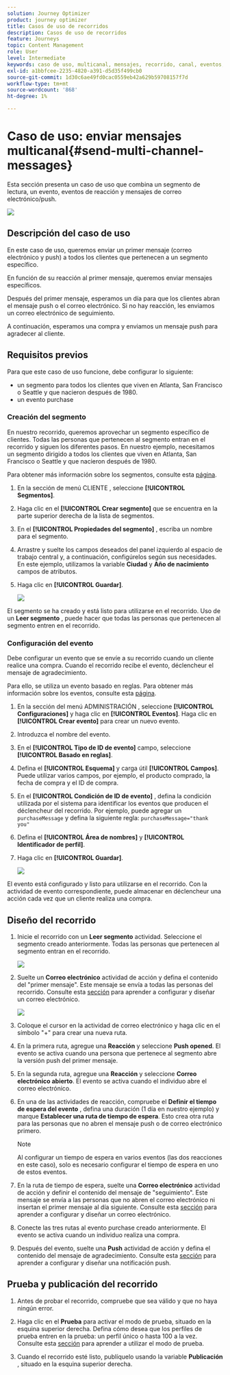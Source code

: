 ```yaml
---
solution: Journey Optimizer
product: journey optimizer
title: Casos de uso de recorridos
description: Casos de uso de recorridos
feature: Journeys
topic: Content Management
role: User
level: Intermediate
keywords: caso de uso, multicanal, mensajes, recorrido, canal, eventos, push
exl-id: a1bbfcee-2235-4820-a391-d5d35f499cb0
source-git-commit: 1d30c6ae49fd0cac0559eb42a629b59708157f7d
workflow-type: tm+mt
source-wordcount: '868'
ht-degree: 1%

---
```


# Caso de uso: enviar mensajes multicanal{#send-multi-channel-messages}

Esta sección presenta un caso de uso que combina un segmento de lectura, un evento, eventos de reacción y mensajes de correo electrónico/push.

![](assets/jo-uc1.png)

## Descripción del caso de uso

En este caso de uso, queremos enviar un primer mensaje (correo electrónico y push) a todos los clientes que pertenecen a un segmento específico.

En función de su reacción al primer mensaje, queremos enviar mensajes específicos.

Después del primer mensaje, esperamos un día para que los clientes abran el mensaje push o el correo electrónico. Si no hay reacción, les enviamos un correo electrónico de seguimiento.

A continuación, esperamos una compra y enviamos un mensaje push para agradecer al cliente.

## Requisitos previos

Para que este caso de uso funcione, debe configurar lo siguiente:

* un segmento para todos los clientes que viven en Atlanta, San Francisco o Seattle y que nacieron después de 1980.
* un evento purchase

### Creación del segmento

En nuestro recorrido, queremos aprovechar un segmento específico de clientes. Todas las personas que pertenecen al segmento entran en el recorrido y siguen los diferentes pasos. En nuestro ejemplo, necesitamos un segmento dirigido a todos los clientes que viven en Atlanta, San Francisco o Seattle y que nacieron después de 1980.

Para obtener más información sobre los segmentos, consulte esta [página](../segment/about-segments.md).

1. En la sección de menú CLIENTE , seleccione **[!UICONTROL Segmentos]**.

1. Haga clic en el **[!UICONTROL Crear segmento]** que se encuentra en la parte superior derecha de la lista de segmentos.

1. En el **[!UICONTROL Propiedades del segmento]** , escriba un nombre para el segmento.

1. Arrastre y suelte los campos deseados del panel izquierdo al espacio de trabajo central y, a continuación, configúrelos según sus necesidades. En este ejemplo, utilizamos la variable **Ciudad** y **Año de nacimiento** campos de atributos.

1. Haga clic en **[!UICONTROL Guardar]**.

   ![](assets/add-attributes.png)

El segmento se ha creado y está listo para utilizarse en el recorrido. Uso de un **Leer segmento** , puede hacer que todas las personas que pertenecen al segmento entren en el recorrido.

### Configuración del evento

Debe configurar un evento que se envíe a su recorrido cuando un cliente realice una compra. Cuando el recorrido recibe el evento, déclencheur el mensaje de agradecimiento.

Para ello, se utiliza un evento basado en reglas. Para obtener más información sobre los eventos, consulte esta [página](../event/about-events.md).

1. En la sección del menú ADMINISTRACIÓN , seleccione **[!UICONTROL Configuraciones]** y haga clic en **[!UICONTROL Eventos]**. Haga clic en **[!UICONTROL Crear evento]** para crear un nuevo evento.

1. Introduzca el nombre del evento.

1. En el **[!UICONTROL Tipo de ID de evento]** campo, seleccione **[!UICONTROL Basado en reglas]**.

1. Defina el **[!UICONTROL Esquema]** y carga útil **[!UICONTROL Campos]**. Puede utilizar varios campos, por ejemplo, el producto comprado, la fecha de compra y el ID de compra.

1. En el **[!UICONTROL Condición de ID de evento]** , defina la condición utilizada por el sistema para identificar los eventos que producen el déclencheur del recorrido. Por ejemplo, puede agregar un `purchaseMessage` y defina la siguiente regla: `purchaseMessage="thank you"`

1. Defina el **[!UICONTROL Área de nombres]** y **[!UICONTROL Identificador de perfil]**.

1. Haga clic en **[!UICONTROL Guardar]**.

   ![](assets/jo-uc2.png)

El evento está configurado y listo para utilizarse en el recorrido. Con la actividad de evento correspondiente, puede almacenar en déclencheur una acción cada vez que un cliente realiza una compra.

## Diseño del recorrido

1. Inicie el recorrido con un **Leer segmento** actividad. Seleccione el segmento creado anteriormente. Todas las personas que pertenecen al segmento entran en el recorrido.

   ![](assets/jo-uc4.png)

1. Suelte un **Correo electrónico** actividad de acción y defina el contenido del &quot;primer mensaje&quot;. Este mensaje se envía a todas las personas del recorrido. Consulte esta [sección](../email/create-email.md) para aprender a configurar y diseñar un correo electrónico.

   ![](assets/jo-uc5.png)

1. Coloque el cursor en la actividad de correo electrónico y haga clic en el símbolo &quot;+&quot; para crear una nueva ruta.

1. En la primera ruta, agregue una **Reacción** y seleccione **Push opened**. El evento se activa cuando una persona que pertenece al segmento abre la versión push del primer mensaje.

1. En la segunda ruta, agregue una **Reacción** y seleccione **Correo electrónico abierto**. El evento se activa cuando el individuo abre el correo electrónico.

1. En una de las actividades de reacción, compruebe el **Definir el tiempo de espera del evento** , defina una duración (1 día en nuestro ejemplo) y marque **Establecer una ruta de tiempo de espera**. Esto crea otra ruta para las personas que no abren el mensaje push o de correo electrónico primero.

   >[!NOTE]
   >
   >Al configurar un tiempo de espera en varios eventos (las dos reacciones en este caso), solo es necesario configurar el tiempo de espera en uno de estos eventos.

1. En la ruta de tiempo de espera, suelte una **Correo electrónico** actividad de acción y definir el contenido del mensaje de &quot;seguimiento&quot;. Este mensaje se envía a las personas que no abren el correo electrónico ni insertan el primer mensaje al día siguiente. Consulte esta [sección](../email/create-email.md) para aprender a configurar y diseñar un correo electrónico.

1. Conecte las tres rutas al evento purchase creado anteriormente. El evento se activa cuando un individuo realiza una compra.

1. Después del evento, suelte una **Push** actividad de acción y defina el contenido del mensaje de agradecimiento. Consulte esta [sección](../push/create-push.md) para aprender a configurar y diseñar una notificación push.

## Prueba y publicación del recorrido

1. Antes de probar el recorrido, compruebe que sea válido y que no haya ningún error.

1. Haga clic en el **Prueba** para activar el modo de prueba, situado en la esquina superior derecha. Defina cómo desea que los perfiles de prueba entren en la prueba: un perfil único o hasta 100 a la vez. Consulte esta [sección](testing-the-journey.md) para aprender a utilizar el modo de prueba.

1. Cuando el recorrido esté listo, publíquelo usando la variable **Publicación** , situado en la esquina superior derecha.
